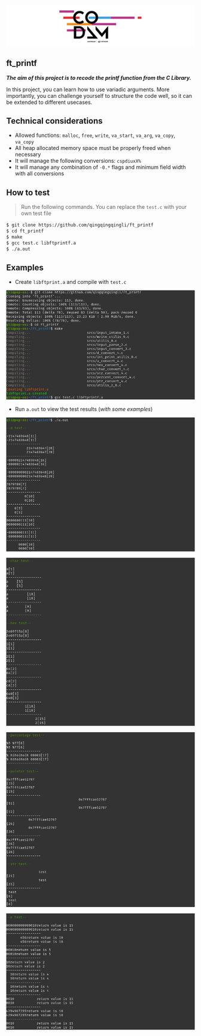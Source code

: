 [![Logo](https://github.com/qingqingqingli/readme_images/blob/master/codam_logo_1.png)](https://github.com/qingqingqingli/ft_printf)

## ft_printf
***The aim of this project is to recode the printf function from the C Library.***

In this project, you can learn how to use variadic arguments. More importantly, you can challenge yourself to structure the code well, so it can be extended to different usecases.

## Technical considerations

- Allowed functions: ```malloc```, ```free```, ```write```, ```va_start```, ```va_arg```, ```va_copy```, ```va_copy```
- All heap allocated memory space must be properly freed when necessary
- It will manage the following conversions: ```cspdiuxX%```
- It will manage any combination of ```-0.*``` flags and minimum field width with all conversions

## How to test
> Run the following commands. You can replace the ```test.c``` with your own test file

```shell
$ git clone https://github.com/qingqingqingli/ft_printf
$ cd ft_printf
$ make
$ gcc test.c libftprintf.a
$ ./a.out
```
## Examples

- Create ```libftprint.a``` and compile with ```test.c```

[![ft_printf_1](https://github.com/qingqingqingli/readme_images/blob/master/ft_printf_1.png)](https://github.com/qingqingqingli/ft_printf)

- Run ```a.out``` to view the test results (*with some examples*)

[![ft_printf_2](https://github.com/qingqingqingli/readme_images/blob/master/ft_printf_2.png)](https://github.com/qingqingqingli/ft_printf)

[![ft_printf_3](https://github.com/qingqingqingli/readme_images/blob/master/ft_printf_3.png)](https://github.com/qingqingqingli/ft_printf)

[![ft_printf_4](https://github.com/qingqingqingli/readme_images/blob/master/ft_printf_4.png)](https://github.com/qingqingqingli/ft_printf)

[![ft_printf_5](https://github.com/qingqingqingli/readme_images/blob/master/ft_printf_5.png)](https://github.com/qingqingqingli/ft_printf)
